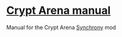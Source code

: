 # [Crypt Arena manual](https://priw8.github.io/crypt-arena-manual/)
Manual for the Crypt Arena [Synchrony](http://necro.marukyu.de/) mod
